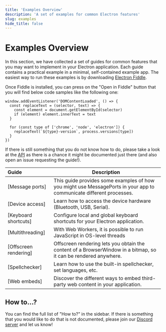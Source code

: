 ```yaml
---
title: 'Examples Overview'
description: 'A set of examples for common Electron features'
slug: examples
hide_title: false
---
```


# Examples Overview

In this section, we have collected a set of guides for common features
that you may want to implement in your Electron application. Each guide
contains a practical example in a minimal, self-contained example app.
The easiest way to run these examples is by downloading [Electron Fiddle][fiddle].

Once Fiddle is installed, you can press on the "Open in Fiddle" button that you
will find below code samples like the following one:

```fiddle docs/fiddles/quick-start
window.addEventListener('DOMContentLoaded', () => {
  const replaceText = (selector, text) => {
    const element = document.getElementById(selector)
    if (element) element.innerText = text
  }

  for (const type of ['chrome', 'node', 'electron']) {
    replaceText(`${type}-version`, process.versions[type])
  }
})
```

If there is still something that you do not know how to do, please take a look at the [API][app]
as there is a chance it might be documented just there (and also open an issue requesting the
guide!).

<!-- guide-table-start -->

| Guide                 | Description                                                                                                         |
| :-------------------- | ------------------------------------------------------------------------------------------------------------------- |
| [Message ports]       | This guide provides some examples of how you might use MessagePorts in your app to communicate different processes. |
| [Device access]       | Learn how to access the device hardware (Bluetooth, USB, Serial).                                                   |
| [Keyboard shortcuts]  | Configure local and global keyboard shortcuts for your Electron application.                                        |
| [Multithreading]      | With Web Workers, it is possible to run JavaScript in OS-level threads                                              |
| [Offscreen rendering] | Offscreen rendering lets you obtain the content of a BrowserWindow in a bitmap, so it can be rendered anywhere.     |
| [Spellchecker]        | Learn how to use the built-in spellchecker, set languages, etc.                                                     |
| [Web embeds]          | Discover the different ways to embed third-party web content in your application.                                   |

<!-- guide-table-end -->

## How to...?

You can find the full list of "How to?" in the sidebar. If there is
something that you would like to do that is not documented, please join
our [Discord server][discord] and let us know!

[app]: ../api/app.md
[discord]: https://discord.gg/electronjs
[fiddle]: https://www.electronjs.org/fiddle
